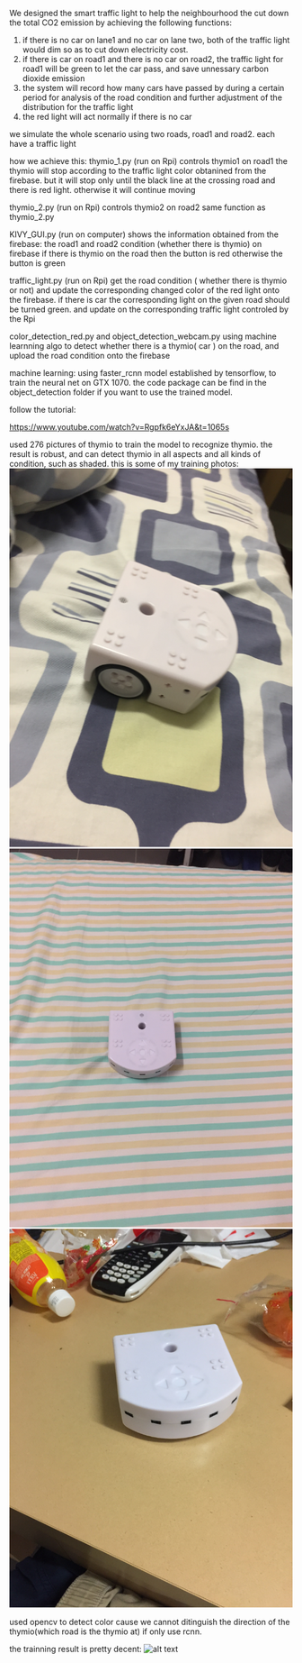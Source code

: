 We designed the smart traffic light to help the neighbourhood the cut down the total CO2 emission by achieving
the following functions:
1. if there is no car on lane1 and no car on lane two, both of the traffic light would dim so as to cut down electricity cost.
2. if there is car on road1 and there is no car on road2, the traffic light for road1 will be green to let the car pass, and save unnessary carbon dioxide emission
3. the system will record how many cars have passed by during a certain period for analysis of the road condition and further adjustment of the distribution for the traffic light
4. the red light will act normally if there is no car

we simulate the whole scenario using two roads, road1 and road2. each have a traffic light

how we achieve this:
thymio_1.py (run on Rpi) controls thymio1 on road1
the thymio will stop according to the traffic light color obtanined from the firebase. but it will stop only until the black line at the crossing road and there is red light.
otherwise it will continue moving

thymio_2.py (run on Rpi) controls thymio2 on road2
same function as thymio_2.py

KIVY_GUI.py (run on computer)
shows the information obtained from the firebase:
the road1 and road2 condition (whether there is thymio) on firebase
if there is thymio on the road then the button is red otherwise the button is green

traffic_light.py (run on Rpi)
get the road condition ( whether there is thymio or not) and update the corresponding changed color of the red light onto the firebase.
if there is car the corresponding light on the given road should be turned green. and update on the corresponding traffic light controled by the Rpi

color_detection_red.py and object_detection_webcam.py
using machine learnning algo to detect whether there is a thymio( car ) on the road, and upload the road condition onto the firebase

machine learning:
using faster_rcnn model established by tensorflow, to train the neural net on GTX 1070.
the code package can be find in the object_detection folder if you want to use the trained model.

follow the tutorial:

https://www.youtube.com/watch?v=Rgpfk6eYxJA&t=1065s

used 276 pictures of thymio to train the model to recognize thymio.
the result is robust, and can detect thymio in all aspects and all kinds of condition, such as shaded.
this is some of my training photos:
![alt text](https://github.com/Emrys-Hong/school_projects/blob/master/term3_smart_traffic_light/demo_photos/Photo%2016-4-18%2C%206%2036%2058%20PM.jpg)
![alt text](https://github.com/Emrys-Hong/school_projects/blob/master/term3_smart_traffic_light/demo_photos/Photo%2016-4-18%2C%206%2037%2051%20PM.jpg)
![alt text](https://github.com/Emrys-Hong/school_projects/blob/master/term3_smart_traffic_light/demo_photos/Photo%2016-4-18%2C%206%2039%2019%20PM.jpg)

used opencv to detect color cause we cannot ditinguish the direction of the thymio(which road is the thymio at) if only use rcnn.

the trainning result is pretty decent:
![alt text]()
